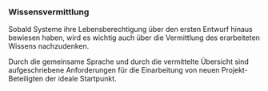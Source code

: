 ### Wissensvermittlung
Sobald Systeme ihre Lebensberechtigung über den ersten Entwurf hinaus bewiesen haben, wird es wichtig auch über die Vermittlung des erarbeiteten Wissens nachzudenken. 

Durch die gemeinsame Sprache und durch die vermittelte Übersicht sind aufgeschriebene Anforderungen für die Einarbeitung von neuen Projekt-Beteiligten der ideale Startpunkt.